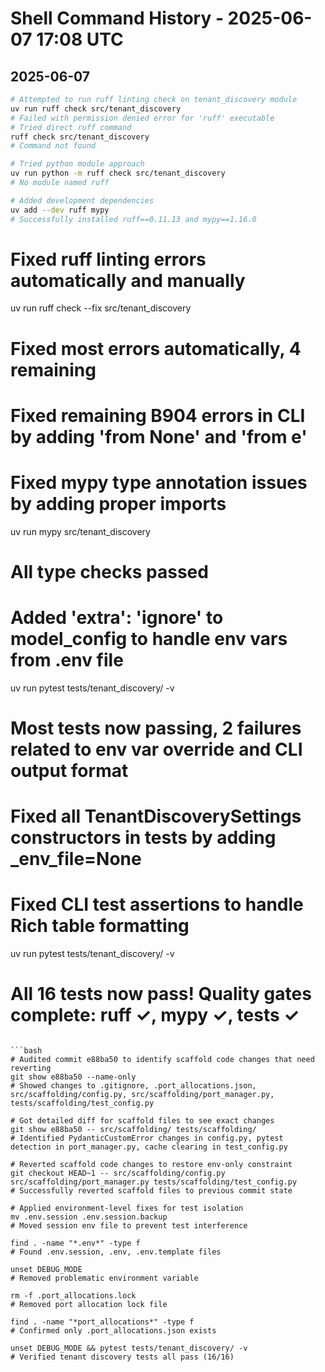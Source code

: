 # Shell Command History - 2025-06-07 17:08 UTC

## 2025-06-07

```bash
# Attempted to run ruff linting check on tenant_discovery module
uv run ruff check src/tenant_discovery
# Failed with permission denied error for 'ruff' executable
# Tried direct ruff command
ruff check src/tenant_discovery
# Command not found

# Tried python module approach
uv run python -m ruff check src/tenant_discovery
# No module named ruff

# Added development dependencies
uv add --dev ruff mypy
# Successfully installed ruff==0.11.13 and mypy==1.16.0
```
# Fixed ruff linting errors automatically and manually
uv run ruff check --fix src/tenant_discovery
# Fixed most errors automatically, 4 remaining

# Fixed remaining B904 errors in CLI by adding 'from None' and 'from e'
# Fixed mypy type annotation issues by adding proper imports
uv run mypy src/tenant_discovery
# All type checks passed

# Added 'extra': 'ignore' to model_config to handle env vars from .env file
uv run pytest tests/tenant_discovery/ -v
# Most tests now passing, 2 failures related to env var override and CLI output format

# Fixed all TenantDiscoverySettings constructors in tests by adding _env_file=None
# Fixed CLI test assertions to handle Rich table formatting
uv run pytest tests/tenant_discovery/ -v
# All 16 tests now pass! Quality gates complete: ruff ✓, mypy ✓, tests ✓
```

```bash
# Audited commit e88ba50 to identify scaffold code changes that need reverting
git show e88ba50 --name-only
# Showed changes to .gitignore, .port_allocations.json, src/scaffolding/config.py, src/scaffolding/port_manager.py, tests/scaffolding/test_config.py

# Got detailed diff for scaffold files to see exact changes
git show e88ba50 -- src/scaffolding/ tests/scaffolding/
# Identified PydanticCustomError changes in config.py, pytest detection in port_manager.py, cache clearing in test_config.py

# Reverted scaffold code changes to restore env-only constraint
git checkout HEAD~1 -- src/scaffolding/config.py src/scaffolding/port_manager.py tests/scaffolding/test_config.py
# Successfully reverted scaffold files to previous commit state

# Applied environment-level fixes for test isolation
mv .env.session .env.session.backup
# Moved session env file to prevent test interference

find . -name "*.env*" -type f
# Found .env.session, .env, .env.template files

unset DEBUG_MODE
# Removed problematic environment variable

rm -f .port_allocations.lock
# Removed port allocation lock file

find . -name "*port_allocations*" -type f
# Confirmed only .port_allocations.json exists

unset DEBUG_MODE && pytest tests/tenant_discovery/ -v
# Verified tenant discovery tests all pass (16/16)
```
